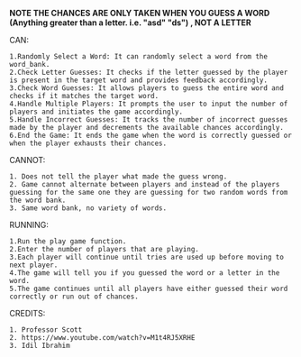 **NOTE THE CHANCES ARE ONLY TAKEN WHEN YOU GUESS A WORD (Anything greater than a letter. i.e. "asd" "ds") , NOT A LETTER**


CAN:

    1.Randomly Select a Word: It can randomly select a word from the word_bank.
    2.Check Letter Guesses: It checks if the letter guessed by the player is present in the target word and provides feedback accordingly.
    3.Check Word Guesses: It allows players to guess the entire word and checks if it matches the target word.
    4.Handle Multiple Players: It prompts the user to input the number of players and initiates the game accordingly. 
    5.Handle Incorrect Guesses: It tracks the number of incorrect guesses made by the player and decrements the available chances accordingly.
    6.End the Game: It ends the game when the word is correctly guessed or when the player exhausts their chances.
CANNOT:

    1. Does not tell the player what made the guess wrong.
    2. Game cannot alternate between players and instead of the players guessing for the same one they are guessing for two random words from the word bank.
    3. Same word bank, no variety of words.

RUNNING:
   
    1.Run the play game function.
    2.Enter the number of players that are playing.
    3.Each player will continue until tries are used up before moving to next player.
    4.The game will tell you if you guessed the word or a letter in the word.
    5.The game continues until all players have either guessed their word correctly or run out of chances.

CREDITS:

    1. Professor Scott
    2. https://www.youtube.com/watch?v=M1t4RJ5XRHE
    3. Idil Ibrahim
